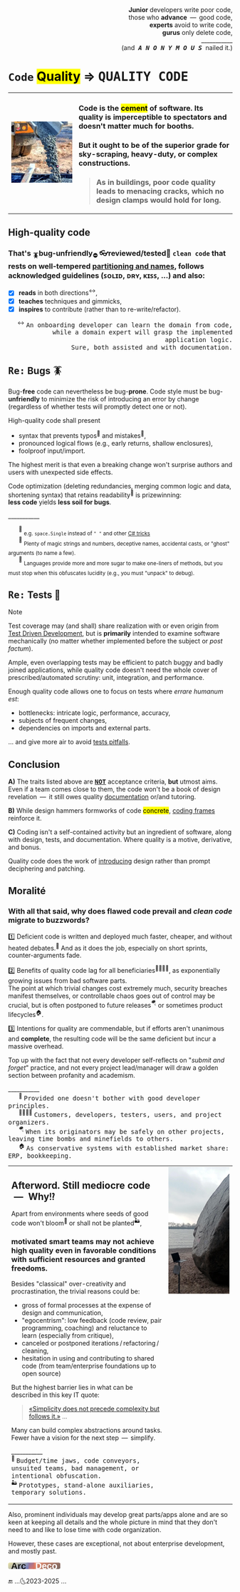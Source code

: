 <div dir="rtl">,<b>Junior</b> developers write poor code<br/>
,those who <b>advance</b> &thinsp;&mdash;&thinsp; good code<br/>
,<b>experts</b> avoid to write code<br/>
,<b>gurus</b> only delete code<br />
___________<br/>
(.and &nbsp;<b><i><samp>A&thinsp;N&thinsp;O&thinsp;N&thinsp;Y&thinsp;M&thinsp;O&thinsp;U&thinsp;S</samp></i></b>&nbsp; nailed it)</div>

# `Code` <mark>Quality</mark> => <samp>QUALITY CODE</samp>

<table><tr></tr><tr valign="center"><td width=30%>
  <picture><img src="../../../_rsc/_img/photo/misc/pour_concrete.jpg" alt="&nbsp;pouring concrete" title="&nbsp;Image credit: jkcement.com&#013;&#010;(for illustration purposes only)" /></picture>
</td><td>

### Code is the <mark>cement</mark> of software. Its quality is imperceptible to spectators and doesn't matter much for booths.

### But it ought to be of the superior grade for sky-scraping, heavy-duty, or complex constructions.

> ### As in buildings, poor code quality leads to menacing cracks, which no design clamps would hold for long.

</td></tr></table>

## High-quality code

### That's <sub>🪳</sub>bug-unfriendly<sub>⛔</sub> 👓reviewed/tested🧪 **`clean code`** that rests on well-tempered [**partitioning and names**](../../design/code_org/README.md), follows acknowledged guidelines (ꜱᴏʟɪᴅ, ᴅʀʏ, ᴋɪꜱꜱ, ...) and also:

+ [x] **reads** in both directions<sup>↔️</sup>,
+ [x] **teaches** techniques and gimmicks,
+ [x] **inspires** to contribute (rather than to re-write/refactor).

<div align="right"><sup>↔️</sup> <samp>An onboarding developer can learn the domain from code, while a domain expert will grasp the implemented application logic.
<br />Sure, both assisted and with documentation.</samp></div>

## <samp>Re:</samp> Bugs 🪳

Bug-**free** code can nevertheless be bug-**prone**. Code style must be bug-**unfriendly** to minimize the risk of introducing an error by change (regardless of whether tests will promptly detect one or not).

High-quality code shall present

+ syntax that prevents typos<sup>🎼</sup> and mistakes<sup>🥎</sup>,
+ pronounced logical flows (e.g., early returns, shallow enclosures),
+ foolproof input/import.

The highest merit is that even a breaking change won't surprise authors and users with unexpected side effects.

Code optimization (deleting redundancies, merging common logic and data, shortening syntax) that retains readability<sup>📖</sup> is prizewinning:\
**less code** yields **less soil for bugs**.

\___________

&nbsp; &nbsp; &nbsp; <sup>🎼</sup> <sub>e.g. `space.Single` instead of `" "` and other [C# tricks](../../../.net/README+/cs-hints.md)</sub>\
&nbsp; &nbsp; &nbsp; <sup>🥎</sup> <sub>Plenty of magic strings and numbers, deceptive names, accidental casts, or "ghost" arguments (to name a few).</sub>\
&nbsp; &nbsp; &nbsp; <sup>📖</sup> <sub>Languages provide more and more sugar to make one-liners of methods, but you must stop when this obfuscates lucidity (e.g., you must "unpack" to debug).</sub>

## <samp>Re:</samp> Tests 🧪

> [!NOTE]
> Test coverage may (and shall) share realization with or even origin from [Test Driven Development](../../tests/), but is **primarily** intended to examine software mechanically 
(no matter whether implemented before the subject or _post factum_).
> 

Ample, even overlapping tests may be efficient to patch buggy and badly joined applications, while quality code doesn't need the whole cover of prescribed/automated scrutiny: unit, integration, and performance.

Enough quality code allows one to focus on tests where _errare humanum est_:

* bottlenecks: intricate logic, performance, accuracy,
* subjects of frequent changes,
* dependencies on imports and external parts.

... and give more air to avoid [tests pitfalls](../../tests/asQA/README+/QA_tests-pitfalls.md).

## Conclusion

**A)** The traits listed above are <samp><b><ins>NOT</ins></b></samp> acceptance criteria, **but** utmost aims. 
Even if a team comes close to them, the code won't be a book of design revelation &thinsp;&mdash;&thinsp; it still owes quality [documentation](../../docu) or/and tutoring.

**B)** While design hammers formworks of code <mark>concrete</mark>, [coding frames](https://github.com/byteshaus/use-dev/tree/main/README%2B/frames) reinforce it.

**C)** Coding isn't a self-contained activity but an ingredient of software, along with design, tests, and documentation. Where quality is a motive, derivative, and bonus.

Quality code does the work of <ins>introducing</ins> design rather than prompt deciphering and patching.

## Moralité

### With all that said, **why does flawed code prevail and _clean code_ migrate to buzzwords?**

1️⃣ Deficient code is written and deployed much faster, cheaper, and without heated debates.<sup>🥴</sup> And as it does the job, especially on short sprints, counter-arguments fade.

2️⃣ Benefits of quality code lag for all beneficiaries<sup>👨‍👩‍👧‍👦</sup>, as exponentially growing issues from bad software parts.\
The point at which trivial changes cost extremely much, security breaches manifest themselves, or controllable chaos goes out of control may be crucial, but is often postponed to future releases<sup>🪂</sup> or sometimes product lifecycles<sup>🏠</sup>.

3️⃣ Intentions for quality are commendable, but if efforts aren't unanimous and **complete**, the resulting code will be the same deficient but incur a massive overhead. 

Top up with the fact that not every developer self-reflects on "_submit and forget_" practice, and not every project lead/manager will draw a golden section between profanity and academism. 

\___________\
&nbsp; &nbsp; &nbsp; <sup>🥴</sup> <samp>Provided one doesn't bother with good developer principles.</samp>\
&nbsp; &nbsp; &nbsp; <sup>👨‍👩‍👦‍👦</sup> <samp>Customers, developers, testers, users, and project organizers.</samp>\
&nbsp; &nbsp; &nbsp; <sup>🪂</sup> <samp>When its originators may be safely on other projects, leaving time bombs and minefields to others.</samp>\
&nbsp; &nbsp; &nbsp; <sup>🏠</sup> <samp>As conservative systems with established market share: ERP, bookkeeping.</samp>

<table><tr></tr><tr valign="top"><td>

## Afterword. Still mediocre code &nbsp;&mdash;&nbsp; Why<samp>⁉️</samp>

Apart from environments where seeds of good code won't bloom<sup>:wilted_flower:</sup> or shall not be planted<sup>:desert:</sup>, 

### motivated smart teams may not achieve high quality even in favorable conditions with sufficient resources and granted freedoms.

Besides "classical" over-creativity and procrastination, the trivial reasons could be:

- gross of formal processes at the expense of design and communication,
- "egocentrism": low feedback (code review, pair programming, coaching) and reluctance to learn (especially from critique),
- canceled or postponed iterations&thinsp;/&thinsp;refactoring&thinsp;/&thinsp;cleaning,
- hesitation in using and contributing to shared code (from team/enterprise foundations up to open source)

But the highest barrier lies in what can be described in this key IT quote:

> [«Simplicity does not precede complexity but follows it.»](../../../pencraft/README+/quotes/README+/cornerstones.md#complex2simple) ...

Many can build complex abstractions around tasks. Fewer have a vision for the next step &thinsp;&mdash;&thinsp; simplify.

___________\
<sup>🥀</sup> <samp>Budget/time jaws, code conveyors, unsuited teams, bad management, or intentional obfuscation.</samp>\
<sup>🏜️</sup> <samp>Prototypes, stand-alone auxiliaries, temporary solutions.</samp>

</td><td width="30%">
  <a href="../../../_rsc/_img/photo/blog/mount/DevVsMonolyth.jpg"><img alt="&nbsp; Stone monolyth" src="../../../_rsc/_img/photo/nat/DerAlteSchwede.jpg" title="Waterfall monolyth again..." /></a>
</td></tr></table>

Also, prominent individuals may develop great parts/apps alone and are so keen at keeping all details and the whole picture in mind that they don't need to and like to lose time with code organization. 

However, these cases are exceptional, not about enterprise development, and mostly past.


<sub>[![Arc Deco.](../../../_rsc/_img/ArcDeco/ArcDeco-bar-14px_rounded.png)](../../../software/ArcDeco/README.md)</sub>&thinsp;

🔚 ...🌜2023-2025 ...
